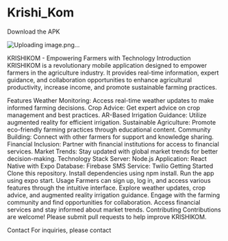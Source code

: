 # Krishi_Kom
Download the APK

![Uploading image.png…]()


KRISHIKOM - Empowering Farmers with Technology
Introduction
KRISHIKOM is a revolutionary mobile application designed to empower farmers in the agriculture industry. It provides real-time information, expert guidance, and collaboration opportunities to enhance agricultural productivity, increase income, and promote sustainable farming practices.

Features
Weather Monitoring: Access real-time weather updates to make informed farming decisions.
Crop Advice: Get expert advice on crop management and best practices.
AR-Based Irrigation Guidance: Utilize augmented reality for efficient irrigation.
Sustainable Agriculture: Promote eco-friendly farming practices through educational content.
Community Building: Connect with other farmers for support and knowledge sharing.
Financial Inclusion: Partner with financial institutions for access to financial services.
Market Trends: Stay updated with global market trends for better decision-making.
Technology Stack
Server: Node.js
Application: React Native with Expo
Database: Firebase
SMS Service: Twilio
Getting Started
Clone this repository.
Install dependencies using npm install.
Run the app using expo start.
Usage
Farmers can sign up, log in, and access various features through the intuitive interface.
Explore weather updates, crop advice, and augmented reality irrigation guidance.
Engage with the farming community and find opportunities for collaboration.
Access financial services and stay informed about market trends.
Contributing
Contributions are welcome! Please submit pull requests to help improve KRISHIKOM.

Contact
For inquiries, please contact 
